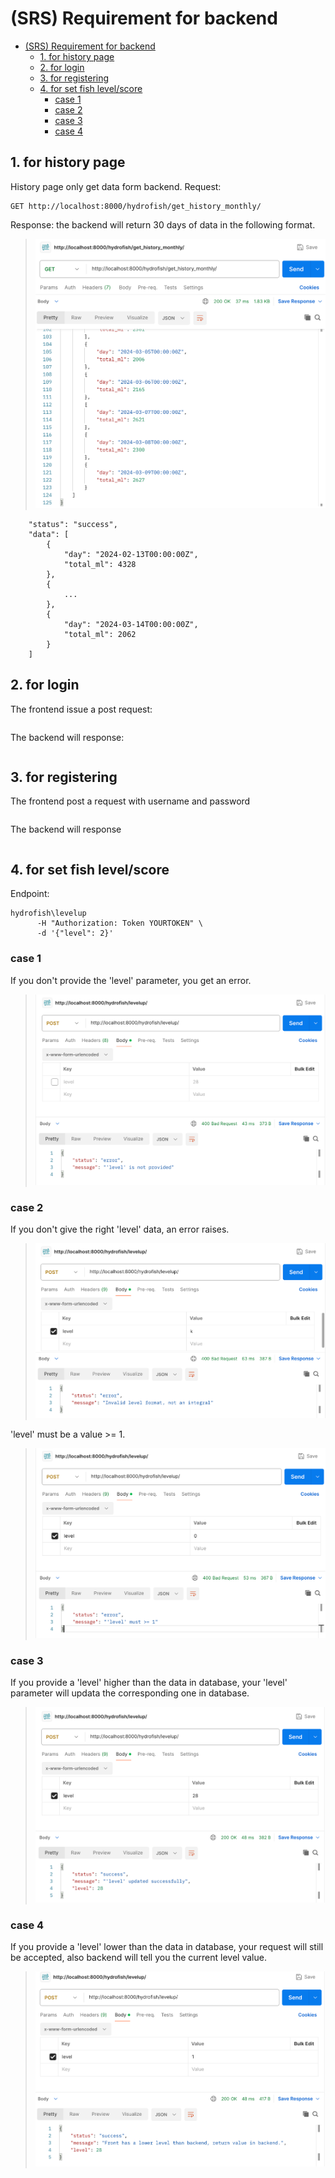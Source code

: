 # (SRS) Requirement for backend


- [(SRS) Requirement for backend](#srs-requirement-for-backend)
  - [1. for history page](#1-for-history-page)
  - [2. for login](#2-for-login)
  - [3. for registering](#3-for-registering)
  - [4. for set fish level/score](#4-for-set-fish-levelscore)
    - [case 1](#case-1)
    - [case 2](#case-2)
    - [case 3](#case-3)
    - [case 4](#case-4)
  

## 1. for history page
History page only get data form backend. 
Request:
```
GET http://localhost:8000/hydrofish/get_history_monthly/
```
Response: the backend will return 30 days of data in the following format.

> ![historypage](/DOCUMENTS/pictures/14.png)

```
    "status": "success",
    "data": [
        {
            "day": "2024-02-13T00:00:00Z",
            "total_ml": 4328
        },
        {
            ...
        },
        {
            "day": "2024-03-14T00:00:00Z",
            "total_ml": 2062
        }
    ]
```

## 2. for login
The frontend issue a post request:
```
```
The backend will response:
```
```

## 3. for registering
The frontend post a request with username and password
```
```
The backend will response
```
```

## 4. for set fish level/score
Endpoint:
```
hydrofish\levelup
      -H "Authorization: Token YOURTOKEN" \
      -d '{"level": 2}'
```
### case 1
If you don't provide the 'level' parameter, you get an error.
>![case1](/DOCUMENTS/pictures/32.png)

### case 2
If you don't give the right 'level' data, an error raises.
> ![case21](/DOCUMENTS/pictures/42.png)

'level' must be a value >= 1.
> ![cass22](/DOCUMENTS/pictures/31.png)

### case 3
If you provide a 'level' higher than the data in database, your 'level' parameter will updata the corresponding one in database.
> ![case3](/DOCUMENTS/pictures/33.png)

### case 4
If you provide a 'level' lower than the data in database, your request will still be accepted, also backend will tell you the current level value.
> ![case4](/DOCUMENTS/pictures/41.png)
